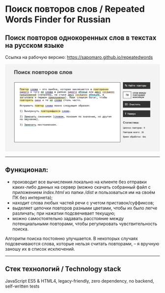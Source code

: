 # Поиск повторов слов / Repeated Words Finder for Russian

## Поиск повторов однокоренных слов в текстах на русском языке

Ссылка на рабочую версию: https://sapomaro.github.io/repeatedwords

![App overview](docs/screenshot1.png)

---

## Функционал:
- производит все вычисления локально на клиенте без отправки каких-либо данных на сервер (можно скачать собранный файл с приложением *index.html* из папки */dist* и пользоваться им на своём ПК без интернета);
- находит слова любых частей речи с учетом приставок/суффиксов;
- выделяет цепочки повторов разными цветами, чтобы их было легче различать; при нажатии подсвечивает текущую;
- можно самостоятельно задавать расстояние между потенциальными повторами, чтобы регулировать чувствительность поиска.

Алгоритм поиска постоянно улучшается. В некоторых случаях подсвечиваются слова, которые нельзя считать повторами, – я вручную заношу их в список исключений.

---

## Стек технологий / Technology stack

JavaScript ES5 & HTML4, legacy-friendly, zero dependency, no backend, self-written tests
